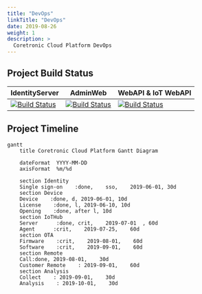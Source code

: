 ```yaml
---
title: "DevOps"
linkTitle: "DevOps"
date: 2019-08-26
weight: 1
description: >
  Coretronic Cloud Platform DevOps
---
```


## Project Build Status

| IdentityServer | AdminWeb | WebAPI & IoT WebAPI |
| -------- | -------- | -------- |
| [![Build Status](https://dev.azure.com/coretronic/CoretronicCloudPlatform/_apis/build/status/IdentityServer-CI?branchName=master)](https://dev.azure.com/coretronic/CoretronicCloudPlatform/_build/latest?definitionId=7&branchName=master)     | [![Build Status](https://dev.azure.com/coretronic/CoretronicCloudPlatform/_apis/build/status/AdminWeb-CI?branchName=master)](https://dev.azure.com/coretronic/CoretronicCloudPlatform/_build/latest?definitionId=9&branchName=master)     | [![Build Status](https://dev.azure.com/coretronic/CoretronicCloudPlatform/_apis/build/status/CoretronicCloudPlatform-WebAPI-CI?branchName=master)](https://dev.azure.com/coretronic/CoretronicCloudPlatform/_build/latest?definitionId=11&branchName=master)     |

## Project Timeline

```mermaid
gantt
    title Coretronic Cloud Platform Gantt Diagram
    
    dateFormat  YYYY-MM-DD
    axisFormat  %m/%d
    
    section Identity
    Single sign-on    :done,    sso,    2019-06-01, 30d
    section Device
    Device    :done, d, 2019-06-01, 10d
    License    :done, l, 2019-06-10, 10d
    Opening    :done, after l, 10d
    section IoTHub
    Server      :done, crit,    2019-07-01  , 60d
    Agent      :crit,    2019-07-25,    60d
    section OTA
    Firmware    :crit,    2019-08-01,    60d
    Software    :crit,    2019-09-01,    60d
    section Remote
    Call:done, 2019-08-01,    30d
    Customer Remote    : 2019-09-01,    60d
    section Analysis
    Collect    : 2019-09-01,    30d
    Analysis    : 2019-10-01,    30d
```